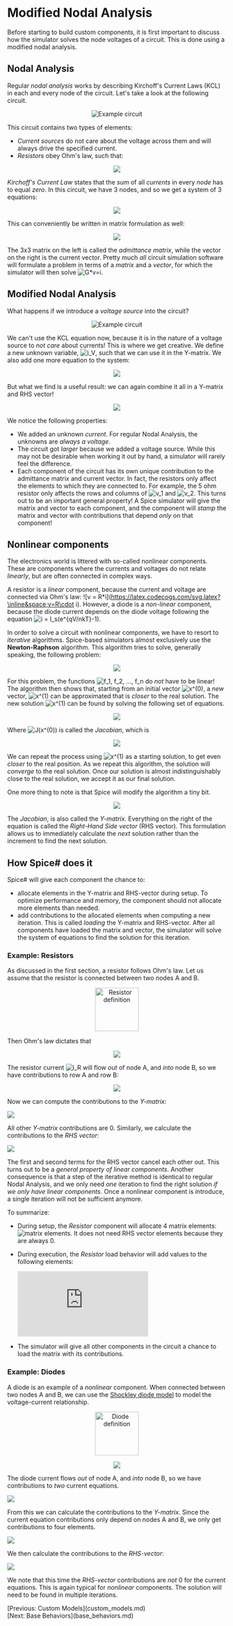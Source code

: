 # Modified Nodal Analysis

Before starting to build custom components, it is first important to discuss how the simulator solves the node voltages of a circuit. This is done using a modified nodal analysis.

## Nodal Analysis

Regular *nodal analysis* works by describing Kirchoff's Current Laws (KCL) in each and every node of the circuit. Let's take a look at the following circuit.

<p align="center"><img src="images/example_circuit_mna.svg" alt="Example circuit" /></p>

This circuit contains two types of elements:

- *Current sources* do not care about the voltage across them and will always drive the specified current.
- *Resistors* obey Ohm's law, such that:

<p align="center"><a href="https://www.codecogs.com/eqnedit.php?latex=v_R&space;=&space;R\cdot&space;i_R"><img src="https://latex.codecogs.com/svg.latex?v_R&space;=&space;R\cdot&space;i_R" /></a></a></p>

*Kirchoff's Current Law* states that the *sum* of all *currents* in every *node* has to equal *zero*. In this circuit, we have 3 nodes, and so we get a system of 3 equations:

<p align="center"><img src="https://latex.codecogs.com/svg.latex?\left\{\begin{matrix}&space;&&space;-1A&space;&plus;&space;\frac{v_1&space;-&space;v_2}{5\Omega}&space;=&space;0&space;\\&space;&&space;\frac{v_2&space;-&space;v_1}{5\Omega}&space;&plus;&space;\frac{v_2}{10\Omega}&space;&plus;&space;\frac{v_2&space;-&space;v_3}{7\Omega}&space;=&space;0&space;\\&space;&&space;\frac{v_3&space;-&space;v_2}{7\Omega}&space;-&space;1.5A&space;=&space;0&space;\end{matrix}\right." /></a></p>

This can conveniently be written in matrix formulation as well:

<p align="center"><img src="https://latex.codecogs.com/svg.latex?\begin{pmatrix}&space;\frac{1}{5\Omega}&space;&&space;-\frac{1}{5\Omega}&space;&&space;0&space;\\&space;-\frac{1}{5\Omega}&space;&&space;\frac{1}{5\Omega}&plus;\frac{1}{7\Omega}&plus;\frac{1}{10\Omega}&space;&&space;-\frac{1}{7\Omega}&space;\\&space;0&space;&&space;-\frac{1}{7\Omega}&space;&&space;\frac{1}{7\Omega}&space;\end{pmatrix}&space;\begin{pmatrix}&space;v_1&space;\\&space;v_2&space;\\&space;v_3&space;\end{pmatrix}&space;=&space;\begin{pmatrix}&space;1A&space;\\&space;0&space;\\&space;1.5A&space;\end{pmatrix}" /></a></p>

The 3x3 matrix on the left is called the *admittance matrix*, while the vector on the right is the current vector. Pretty much *all* circuit simulation software will formulate a problem in terms of a *matrix* and a *vector*, for which the simulator will then solve <img src="https://latex.codecogs.com/svg.latex?%5Cpmb%20G%5Ccdot%20%5Cpmb%20v%20%3D%20%5Cpmb%20i" alt="G*v=i" />.

## Modified Nodal Analysis

What happens if we introduce a *voltage source* into the circuit?

<p align="center"><img src="images/example_circuit_mna_2.svg" alt="Example circuit" /></p>

We can't use the KCL equation now, because it is in the nature of a voltage source to *not care* about currents! This is where we get creative. We define a new unknown variable, ![i_V](https://latex.codecogs.com/svg.latex?\inline&space;i_V), such that we can use it in the Y-matrix. We also add one more equation to the system:

<p align="center"><a href="https://www.codecogs.com/eqnedit.php?latex=v_1&space;=&space;1V"><img src="https://latex.codecogs.com/svg.latex?v_1&space;=&space;1V" /></a></p>

But what we find is a useful result: we can again combine it all in a Y-matrix and RHS vector!

<p align="center"><img src="https://latex.codecogs.com/svg.latex?\begin{pmatrix}&space;\frac{1}{5\Omega}&space;&&space;-\frac{1}{5\Omega}&space;&&space;0&space;&&space;1&space;\\&space;-\frac{1}{5\Omega}&space;&&space;\frac{1}{5\Omega}&space;&plus;&space;\frac{1}{10\Omega}&space;&plus;&space;\frac{1}{7\Omega}&space;&&space;-\frac{1}{7\Omega}&space;&&space;0&space;\\&space;0&space;&&space;-\frac{1}{7\Omega}&space;&&space;\frac{1}{7\Omega}&space;&&space;0&space;\\&space;1&space;&&space;0&space;&&space;0&space;&&space;0&space;\end{pmatrix}&space;\begin{pmatrix}&space;v_1&space;\\&space;v_2&space;\\&space;v_3&space;\\&space;i_V&space;\end{pmatrix}&space;=&space;\begin{pmatrix}&space;0&space;\\&space;0&space;\\&space;1.5A&space;\\&space;1V&space;\end{pmatrix}" /></p>

We notice the following properties:
- We added an unknown *current*. For regular Nodal Analysis, the unknowns are *always a voltage*.
- The circuit got *larger* because we added a voltage source. While this may not be desirable when working it out by hand, a simulator will rarely feel the difference.
- Each component of the circuit has its own unique contribution to the admittance matrix and current vector. In fact, the resistors only affect the elements to which they are connected to. For example, the 5 ohm resistor only affects the rows and columns of ![v_1](https://www.codecogs.com/svg.latex?\inline&space;v_1) and ![v_2](https://www.codecogs.com/svg.latex?\inline&space;v_2). This turns out to be an important general property! A Spice simulator will give the matrix and vector to each component, and the component will *stamp* the matrix and vector with contributions that depend *only* on that component!

## Nonlinear components

The electronics world is littered with so-called nonlinear components. These are components where the currents and voltages do not relate *linearly*, but are often connected in complex ways.

A resistor is a *linear* component, because the current and voltage are connected via Ohm's law: ![v = R*i](https://latex.codecogs.com/svg.latex?\inline&space;v=R\cdot i). However, a diode is a *non-linear* component, because the diode current depends on the diode voltage following the equation ![i = I_s(e^{qV/nkT}-1)](https://latex.codecogs.com/svg.latex?\inline&space;i=I_{ss}\left(e^{\frac{qV}{nkT}}-1\right)).

In order to solve a circuit with nonlinear components, we have to resort to *iterative* algorithms. Spice-based simulators almost exclusively use the **Newton-Raphson** algorithm. This algorithm tries to solve, generally speaking, the following problem:

<p align="center"><img src="https://latex.codecogs.com/svg.latex?\left\{&space;\begin{matrix}&space;f_1(x_1,&space;x_2,&space;...,&space;x_n)&space;&&space;=&space;0&space;\\&space;\vdots&space;&&space;=&space;0&space;\\&space;f_n(x_1,&space;x_2,&space;...,&space;x_n)&space;&&space;=&space;0&space;\end{matrix}\right.&space;\&space;\text{or}\&space;\pmb&space;F(\pmb&space;X)&space;=&space;0" /></p>

For this problem, the functions ![f_1, f_2, ..., f_n](https://latex.codecogs.com/svg.latex?\inline&space;f_1%2C%20f_2%2C%20...%2C%20f_n) do *not* have to be linear! The algorithm then shows that, starting from an initial vector ![x^(0)](https://latex.codecogs.com/svg.latex?\inline&space;%5Cpmb%20x%5E%7B%280%29%7D), a *new* vector, ![x^(1)](https://latex.codecogs.com/svg.latex?\inline&space;%5Cpmb%20x%5E%7B%281%29%7D) can be approximated that is *closer* to the real solution. The new solution ![x^(1)](https://latex.codecogs.com/svg.latex?\inline&space;%5Cpmb%20x%5E%7B%281%29%7D) can be found by solving the following set of equations.

<p align="center"><img src="https://latex.codecogs.com/svg.latex?\pmb&space;J(\pmb&space;x^{(0)})\cdot\Delta\pmb&space;x^{(1)}=\pmb&space;F(\pmb&space;x^{(0)})&space;\Rightarrow&space;\pmb&space;x^{(1)}&space;=&space;\pmb&space;x^{(0)}&plus;\Delta\pmb&space;x^{(1)}" /></p>

Where ![J(x^(0))](https://latex.codecogs.com/svg.latex?\inline&space;%5Cpmb%20J%28%5Cpmb%20x%5E%7B%280%29%7D%29) is called the *Jacobian*, which is

<p align="center"><img src="https://latex.codecogs.com/svg.latex?\pmb&space;J(\pmb&space;x)&space;=&space;\begin{pmatrix}&space;\frac{\partial&space;f_1}{\partial&space;x_1}&space;&&space;\hdots&space;&&space;\frac{\partial&space;f_1}{x_n}&space;\\&space;\hdots&space;&&space;\ddots&space;&&space;\hdots&space;\\&space;\frac{\partial&space;f_n}{\partial&space;x_1}&space;&&space;\hdots&space;&&space;\frac{\partial&space;f_n}{x_n}&space;\end{pmatrix}" /></p>

We can repeat the process using ![x^(1)](https://latex.codecogs.com/svg.latex?\inline&space;\pmb&space;x^{(1)}) as a starting solution, to get even *closer* to the real position. As we repeat this algorithm, the solution will *converge* to the real solution. Once our solution is almost indistinguishably close to the real solution, we accept it as our final solution.

One more thing to note is that Spice will modify the algorithm a tiny bit.

<p align="center"><img src="https://latex.codecogs.com/svg.latex?\begin{align*}&space;\pmb&space;J(\pmb&space;x^{(0)})\cdot\Delta\pmb&space;x^{(k+1)}&space;&=&space;\pmb&space;F(\pmb&space;x^{(k)})&space;\\&space;&\Downarrow&space;\\&space;\pmb&space;J(\pmb&space;x^{(k)})\cdot\left(\pmb&space;x^{(k+1)}-\pmb&space;x^{(k)}\right)&space;&=&space;\pmb&space;F(\pmb&space;x^{(k)})&space;\\&space;&&space;\Downarrow&space;\\&space;\pmb&space;J(\pmb&space;x^{(k)})\cdot&space;\pmb&space;x^{(k+1)}&space;&=&space;\pmb&space;F(\pmb&space;x^{(k)})&space;-&space;\pmb&space;J(\pmb&space;x^{(k)})\cdot\pmb&space;x^{(k)}&space;\end{align*}" /></p>

The *Jacobian*, is also called the *Y-matrix*. Everything on the right of the equation is called the *Right-Hand Side vector* (RHS vector). This formulation allows us to immediately calculate the *next* solution rather than the increment to find the next solution.

## How Spice# does it

Spice# will give each component the chance to:
- allocate elements in the Y-matrix and RHS-vector during setup. To optimize performance and memory, the component should not allocate more elements than needed.
- add contributions to the allocated elements when computing a new iteration. This is called *loading* the Y-matrix and RHS-vector. After all components have loaded the matrix and vector, the simulator will solve the system of equations to find the solution for this iteration.

### Example: Resistors

As discussed in the first section, a resistor follows Ohm's law. Let us assume that the resistor is connected between two nodes A and B.

<p align="center"><img src="images/example_circuit_mna_res.svg" width="100px" alt="Resistor definition" /></p>

Then Ohm's law dictates that

<p align="center"><img src="https://latex.codecogs.com/svg.latex?\frac{v_A-v_B}{R}=i_R" /></p>

The resistor current ![i_R](https://latex.codecogs.com/svg.latex?\inline&space;i_R) will flow *out* of node A, and *into* node B, so we have contributions to row A and row B:

<p align="center"><img src="https://latex.codecogs.com/svg.latex?\begin{align*}&space;f_A(...,v_A,...,v_B,...)=&plus;i_R&space;&=&&space;\frac{1}{R}v_A&space;&-\frac{1}{R}v_B\\&space;f_B(...,v_A,...,v_B,...)=-i_R&space;&=&&space;-\frac{1}{R}v_A&space;&&plus;\frac{1}{R}v_B&space;\end{align*}" /></p>

Now we can compute the contributions to the *Y-matrix*:

<img src="https://latex.codecogs.com/svg.latex?\begin{align*}&space;Y_{A,A}&=\frac{\partial&space;f_A}{\partial&space;v_A}=\frac{1}{R}\\&space;Y_{A,B}&=\frac{\partial&space;f_A}{\partial&space;v_B}=-\frac{1}{R}\\&space;Y_{B,A}&=\frac{\partial&space;f_B}{\partial&space;v_A}=-\frac{1}{R}\\&space;Y_{B,B}&=\frac{\partial&space;f_B}{\partial&space;v_B}=\frac{1}{R}&space;\end{align*}" />

All other *Y-matrix* contributions are 0. Similarly, we calculate the contributions to the *RHS vector*:

<img src="https://latex.codecogs.com/svg.latex?\begin{align*}&space;RHS_A&=f_A(...,v_A^{(k)},...,v_B^{(k)},...)-\pmb&space;J_A\pmb&space;x^{(k)}\\&space;&=\frac{v_A}{R}-\frac{v_B}{R}-\left(\frac{v_A}{R}-\frac{v_B}{R}\right&space;)\\&space;&=0\\&space;RHS_B&=f_B(...,v_A^{(k)},...,v_B^{(k)},...)-\pmb&space;J_B\pmb&space;x^{(k)}\\&space;&=\frac{v_B}{R}-\frac{v_A}{R}-\left(\frac{v_B}{R}-\frac{v_A}{R}\right&space;)\\&space;&=0&space;\end{align*}" />

The first and second terms for the RHS vector cancel each other out. This turns out to be a *general property of linear components*. Another consequence is that a step of the iterative method is identical to regular Nodal Analysis, and we only need *one* iteration to find the right solution *if we only have linear components*. Once a nonlinear component is introduce, a single iteration will not be sufficient anymore.

To summarize:
- During setup, the *Resistor* component will allocate 4 matrix elements: ![matrix elements](https://latex.codecogs.com/svg.latex?\inline&space;Y_{A,A},Y_{A,B},Y_{B,A},Y_{B,B}). It does not need RHS vector elements because they are always 0.
- During execution, the *Resistor* load behavior will add values to the following elements:

  ![Contributions](https://latex.codecogs.com/svg.latex?%5Cbegin%7Balign*%7D%20Y_%7BA%2CA%7D%26%5Cmathrel%7B&plus;%7D%3D%5Cfrac%7B1%7D%7BR%7D%5C%5C%20Y_%7BA%2CB%7D%26%5Cmathrel%7B-%7D%3D%5Cfrac%7B1%7D%7BR%7D%5C%5C%20Y_%7BB%2CA%7D%26%5Cmathrel%7B-%7D%3D%5Cfrac%7B1%7D%7BR%7D%5C%5C%20Y_%7BB%2CB%7D%26%5Cmathrel%7B&plus;%7D%3D%5Cfrac%7B1%7D%7BR%7D%20%5Cend%7Balign*%7D)

- The simulator will give all other components in the circuit a chance to load the matrix with its contributions.

### Example: Diodes

A diode is an example of a *nonlinear* component. When connected between two nodes A and B, we can use the [Shockley diode model](https://en.wikipedia.org/wiki/Diode_modelling) to model the voltage-current relationship.

<p align="center"><img src="images/example_circuit_mna_dio.svg" alt="Diode definition" width="100px" /></p>

<p align="center"><img src="https://latex.codecogs.com/svg.latex?i_D=I_S\left(e^{\frac{v_A-v_B}{nV_T}}-1\right)" /></p>

The diode current flows *out* of node A, and *into* node B, so we have contributions to *two* current equations.

<img src="https://latex.codecogs.com/svg.latex?\begin{align*}&space;f_A(...,v_A,...,v_B,...)&=&plus;i_D=I_S\left(e^{\frac{v_A-v_B}{nV_T}}-1\right)\\&space;f_B(...,v_A,...,v_B,...)&=-i_D=-I_S\left(e^{\frac{v_A-v_B}{nV-T}}-1)\right)&space;\end{align*}" />

From this we can calculate the contributions to the *Y-matrix*. Since the current equation contributions only depend on nodes A and B, we only get contributions to four elements.

<img src="https://latex.codecogs.com/svg.latex?\begin{align*}&space;Y_{A,A}&=\left.\frac{\partial&space;f_A}{\partial&space;v_A}\right|^{(k)}=\frac{I_S}{nV_T}e^{\frac{v_A^{(k)}-v_B^{(k)}}{nV_T}}&=&&plus;g_D\\&space;Y_{A,B}&=\left.\frac{\partial&space;f_A}{\partial&space;v_B}\right|^{(k)}=-\frac{I_S}{nV_T}e^{\frac{v_A^{(k)}-v_B^{(k)}}{nV_T}}&=&-g_D\\&space;Y_{B,A}&=\left.\frac{\partial&space;f_B}{\partial&space;v_A}\right|^{(k)}=-\frac{I_S}{nV_T}e^{\frac{v_A^{(k)}-v_B^{(k)}}{nV_T}}&space;&=&-g_D\\&space;Y_{B,B}&=\left.\frac{\partial&space;f_B}{\partial&space;v_B}\right|^{(k)}=\frac{I_S}{nV_T}e^{\frac{v_A^{(k)}-v_B^{(k)}}{nV_T}}&=&&plus;g_D&space;\end{align*}" />

We then calculate the contributions to the *RHS-vector*:

<img src="https://latex.codecogs.com/svg.latex?\begin{align*}&space;RHS_A&=&space;f_A(...,v_A^{(k)},...,v_B^{(k)},...)-\pmb&space;J_A\pmb&space;x^{(k)}\\&space;&=&space;I_S\left(e^\frac{v_A-v_B}{nV_T}-1\right)-g_D(v_A-v_B)\\&space;&=&space;&plus;c_D\\&space;RHS_B&=&space;f_B(...,v_A^{(k)},...,v_B^{(k)},...)-\pmb&space;J_B\pmb&space;x^{(k)}\\&space;&=&space;-\left(I_S\left(e^\frac{v_A-v_B}{nV_T}-1\right)-g_D(v_A-v_B)\right)\\&space;&=&space;-c_D&space;\end{align*}" />

We note that this time the *RHS-vector* contributions are *not* 0 for the current equations. This is again typical for *nonlinear* components. The solution will need to be found in multiple iterations.

<div class="pull-left">[Previous: Custom Models](custom_models.md)</div> <div class="pull-right">[Next: Base Behaviors](base_behaviors.md)</div>
